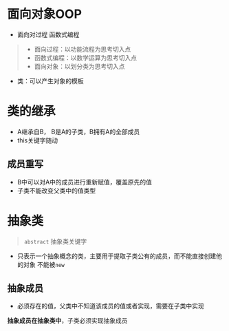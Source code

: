 # 面向对象OOP

- 面向对过程 函数式编程

> - 面向过程：以功能流程为思考切入点
> - 函数式编程：以数学运算为思考切入点
> - 面向对象：以划分类为思考切入点
- 类：可以产生对象的模板

# 类的继承
- A继承自B， B是A的子类，B拥有A的全部成员
- this关键字随动

## 成员重写
- B中可以对A中的成员进行重新赋值，覆盖原先的值
- 子类不能改变父类中的值类型

# 抽象类
> ```abstract``` 抽象类关键字
- 只表示一个抽象概念的类，主要用于提取子类公有的成员，而不能直接创建他的对象 不能被```new```

## 抽象成员
- 必须存在的值，父类中不知道该成员的值或者实现，需要在子类中实现

**抽象成员在抽象类中**，子类必须实现抽象成员

